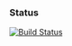 ### Status
[![Build Status](https://travis-ci.org/pistelak/HOM.svg?branch=master)](https://travis-ci.org/pistelak/HOM)